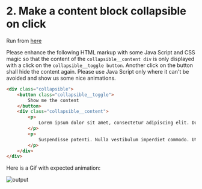 # 2. Make a content block collapsible on click
Run from [here](http://registration-form.surge.sh/) 

Please enhance the following HTML markup with some Java Script and CSS magic so that the content of the `collapsible__content div` is only displayed with a click on the `collapsible__toggle button`. Another click on the button shall hide the content again.
Please use Java Script only where it can't be avoided and show us some nice animations.

```html
<div class="collapsible">
    <button class="collapsible__toggle">
        Show me the content
    </button>
    <div class="collapsible__content">
        <p>
            Lorem ipsum dolor sit amet, consectetur adipiscing elit. Donec varius ante id mattis tempor. Suspendisse eu nisi dictum, venenatis diam vel, faucibus magna. Sed non purus nibh. Vivamus ultricies non tellus nec pharetra. Proin sollicitudin tincidunt egestas. Sed vitae elementum risus. Sed ac ultrices nisl, eu egestas augue. Donec vel tortor eu justo laoreet eleifend. Vestibulum ante ipsum primis in faucibus orci luctus et ultrices posuere cubilia Curae; Sed venenatis diam non sapien vulputate, sed porttitor nunc egestas. Ut placerat, arcu ut sodales tincidunt, libero ipsum viverra odio, et suscipit leo felis a velit. Quisque sed metus interdum, lacinia massa vitae, ultrices nulla. Aenean finibus tincidunt lobortis. Quisque et mauris nec ex luctus cursus. Phasellus sem tortor, fermentum quis urna ac, suscipit scelerisque mauris.
        </p>
        <p>
            Suspendisse potenti. Nulla vestibulum imperdiet commodo. Ut id tortor pulvinar, sodales lorem at, volutpat neque. Quisque tempor arcu arcu. Vivamus porttitor sit amet metus ultrices ullamcorper. Nulla rutrum cursus aliquet. Praesent sem quam, imperdiet eu mi non, aliquam sagittis purus. Sed interdum non libero nec placerat. Maecenas nec blandit ex, vel eleifend ligula. Aliquam sem massa, congue non massa sit amet, porttitor sollicitudin mauris. Integer lobortis laoreet justo id luctus. Aliquam quis commodo mi, sit amet accumsan ante. Cras in vulputate nisl.
        </p>
    </div>
</div>
```

Here is a Gif with expected animation:

![output](https://cloud.githubusercontent.com/assets/812240/23119300/f25ef3a6-f757-11e6-83f1-8971e7433363.gif)
